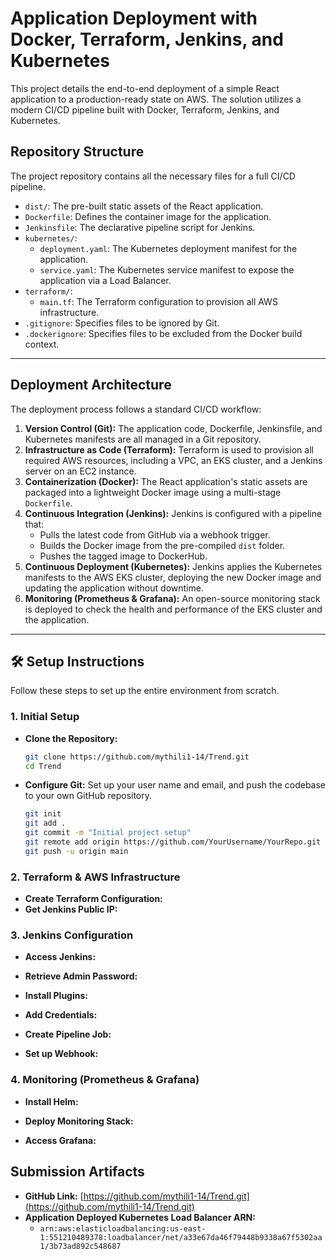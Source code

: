 # Application Deployment with Docker, Terraform, Jenkins, and Kubernetes

This project details the end-to-end deployment of a simple React application to a production-ready state on AWS. The solution utilizes a modern CI/CD pipeline built with Docker, Terraform, Jenkins, and Kubernetes.

##  Repository Structure

The project repository contains all the necessary files for a full CI/CD pipeline.

  - `dist/`: The pre-built static assets of the React application.
  - `Dockerfile`: Defines the container image for the application.
  - `Jenkinsfile`: The declarative pipeline script for Jenkins.
  - `kubernetes/`:
      - `deployment.yaml`: The Kubernetes deployment manifest for the application.
      - `service.yaml`: The Kubernetes service manifest to expose the application via a Load Balancer.
  - `terraform/`:
      - `main.tf`: The Terraform configuration to provision all AWS infrastructure.
  - `.gitignore`: Specifies files to be ignored by Git.
  - `.dockerignore`: Specifies files to be excluded from the Docker build context.

-----

##  Deployment Architecture

The deployment process follows a standard CI/CD workflow:

1.  **Version Control (Git):** The application code, Dockerfile, Jenkinsfile, and Kubernetes manifests are all managed in a Git repository.
2.  **Infrastructure as Code (Terraform):** Terraform is used to provision all required AWS resources, including a VPC, an EKS cluster, and a Jenkins server on an EC2 instance.
3.  **Containerization (Docker):** The React application's static assets are packaged into a lightweight Docker image using a multi-stage `Dockerfile`.
4.  **Continuous Integration (Jenkins):** Jenkins is configured with a pipeline that:
      - Pulls the latest code from GitHub via a webhook trigger.
      - Builds the Docker image from the pre-compiled `dist` folder.
      - Pushes the tagged image to DockerHub.
5.  **Continuous Deployment (Kubernetes):** Jenkins applies the Kubernetes manifests to the AWS EKS cluster, deploying the new Docker image and updating the application without downtime.
6.  **Monitoring (Prometheus & Grafana):** An open-source monitoring stack is deployed to check the health and performance of the EKS cluster and the application.

-----

## 🛠️ Setup Instructions

Follow these steps to set up the entire environment from scratch.

### 1\. **Initial Setup**

  - **Clone the Repository:**
    ```bash
    git clone https://github.com/mythili1-14/Trend.git
    cd Trend
    ```
  - **Configure Git:** Set up your user name and email, and push the codebase to your own GitHub repository.
    ```bash
    git init
    git add .
    git commit -m "Initial project setup"
    git remote add origin https://github.com/YourUsername/YourRepo.git
    git push -u origin main
    ```

### 2\. **Terraform & AWS Infrastructure**

  - **Create Terraform Configuration:** 
  - **Get Jenkins Public IP:** 

### 3\. **Jenkins Configuration**

  - **Access Jenkins:** 
  - **Retrieve Admin Password:**

 
  - **Install Plugins:** 
  - **Add Credentials:**
  - **Create Pipeline Job:**
  - **Set up Webhook:** 
### 4\. **Monitoring (Prometheus & Grafana)**

  - **Install Helm:**
  - **Deploy Monitoring Stack:**

  - **Access Grafana:**


##  Submission Artifacts

  - **GitHub Link:** [https://github.com/mythili1-14/Trend.git](https://github.com/mythili1-14/Trend.git)
  - **Application Deployed Kubernetes Load Balancer ARN:**
      - `arn:aws:elasticloadbalancing:us-east-1:551210489378:loadbalancer/net/a33e67da46f79448b9338a67f5302aa1/3b73ad892c548687`
